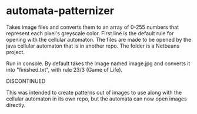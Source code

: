 # automata-patternizer
Takes image files and converts them to an array of 0-255 numbers that represent each pixel's greyscale color.
First line is the default rule for opening with the cellular automaton.
The files are made to be opened by the java cellular automaton that is in another repo. The folder is a Netbeans project.




Run in console. By default takes the image named image.jpg and converts it into "finished.txt", with rule 23/3 (Game of Life).

DISCONTINUED

This was intended to create patterns out of images to use along with the cellular automaton in its own repo, but the automata can now open images directly.

